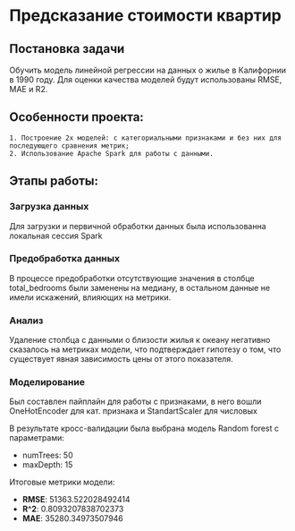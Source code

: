 # Предсказание стоимости квартир
## Постановка задачи
Обучить модель линейной регрессии на данных о жилье в Калифорнии в 1990 году.
Для оценки качества моделей будут использованы RMSE, MAE и R2.

## Особенности проекта:
    1. Построение 2х моделей: с категориальными признаками и без них для последующего сравнения метрик;
    2. Использование Apache Spark для работы с данными.
    
## Этапы работы:
### Загрузка данных
Для загрузки и первичной обработки данных была использованна локальная сессия Spark

### Предобработка данных
В процессе предобработки отсутствующие значения в столбце total_bedrooms были заменены на медиану, в остальном данные не имели искажений, влияющих на метрики.

### Анализ
Удаление столбца с данными о близости жилья к океану негативно сказалось на метриках модели, что подтверждает гипотезу о том, что существует явная зависимость цены от этого показателя.

### Моделирование
Был составлен пайплайн для работы с признаками, в него вошли OneHotEncoder для кат. признака и StandartScaler для числовых

В результате кросс-валидации была выбрана модель Random forest с параметрами:
- numTrees: 50
- maxDepth: 15

Итоговые метрики модели:
- **RMSE**: 51363.522028492414
- **R^2**: 0.8093207838702373
- **MAE**: 35280.34973507946
